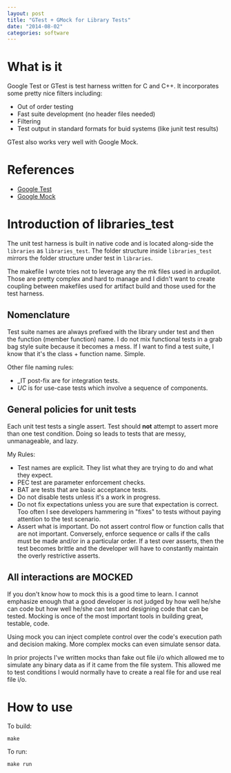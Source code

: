 ```yaml
---
layout: post
title: "GTest + GMock for Library Tests"
date: "2014-08-02"
categories: software
---
```


# What is it

Google Test or GTest is test harness written for C and C++.  It incorporates some pretty nice filters including:

* Out of order testing
* Fast suite development (no header files needed)
* Filtering
* Test output in standard formats for buid systems (like junit test results)

GTest also works very well with Google Mock.

# References
* [Google Test](https://code.google.com/p/googletest/)
* [Google Mock](https://code.google.com/p/googlemock/)

# Introduction of libraries_test

The unit test harness is built in native code and is located along-side the `libraries` as `libraries_test`. The folder structure inside `libraries_test` mirrors the folder structure under test in `libraries`.

The makefile I wrote tries not to leverage any the mk files used in ardupilot. Those are pretty complex and hard to manage and I didn't want to create coupling between makefiles used for artifact build and those used for the test harness.

## Nomenclature

Test suite names are always prefixed with the library under test and then the function (member function) name. I do not mix functional tests in a grab bag style suite because it becomes a mess. If I want to find a test suite, I know that it's the class + function name.  Simple.

Other file naming rules:

* _IT post-fix are for integration tests.
* _UC_ is for use-case tests which involve a sequence of components.

## General policies for unit tests

Each unit test tests a single assert. Test should <strong>not</strong> attempt to assert more than one test condition. Doing so leads to tests that are messy, unmanageable, and lazy.

My Rules:

* Test names are explicit. They list what they are trying to do and what they expect.
* PEC test are parameter enforcement checks.
* BAT are tests that are basic acceptance tests.
* Do not disable tests unless it's a work in progress.
* Do not fix expectations unless you are sure that expectation is correct. Too often I see developers hammering in "fixes" to tests without paying attention to the test scenario.
* Assert what is important.  Do not assert control flow or function calls that are not important.  Conversely, enforce sequence or calls if the calls must be made and/or in a particular order.  If a test over asserts, then the test becomes brittle and the developer will have to constantly maintain the overly restrictive asserts.

## All interactions are MOCKED

If you don't know how to mock this is a good time to learn. I cannot emphasize enough that a good developer is not judged by how well he/she can code but how well he/she can test and designing code that can be tested.  Mocking is once of the most important tools in building great, testable, code.

Using mock you can inject complete control over the code's execution path and decision making. More complex mocks can even simulate sensor data.

In prior projects I've written mocks than fake out file i/o which allowed me to simulate any binary data as if it came from the file system. This allowed me to test conditions I would normally have to create a real file for and use real file i/o.

# How to use

To build:

```
make
```

To run:
```
make run
```
